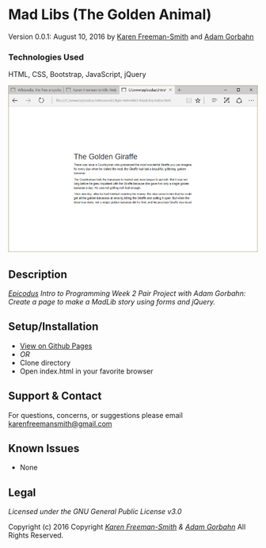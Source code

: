 # Mad Libs (The Golden Animal)
Version 0.0.1: August 10, 2016
by [Karen Freeman-Smith](https://karenfreemansmith.github.io) and [Adam Gorbahn](https://github.com/Pyrrus)

### Technologies Used
HTML, CSS, Bootstrap, JavaScript, jQuery

![screenshot of project running](screenshot.png)

## Description
*[Epicodus](http://epicodus.com) Intro to Programming Week 2 Pair Project with Adam Gorbahn: Create a page to make a MadLib story using forms and jQuery.*

## Setup/Installation
* [View on Github Pages](https://karenfreemansmith.github.io/Epic-IntroWk2-MadLibs)
* _OR_
* Clone directory
* Open index.html in your favorite browser

## Support & Contact
For questions, concerns, or suggestions please email karenfreemansmith@gmail.com

## Known Issues
* None

## Legal
*Licensed under the GNU General Public License v3.0*

Copyright (c) 2016 Copyright _[Karen Freeman-Smith](https://karenfreemansmith.github.io) & [Adam Gorbahn](https://github.com/Pyrrus)_ All Rights Reserved.
